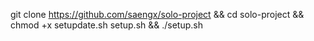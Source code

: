 git clone https://github.com/saengx/solo-project && cd solo-project && chmod +x setupdate.sh setup.sh && ./setup.sh